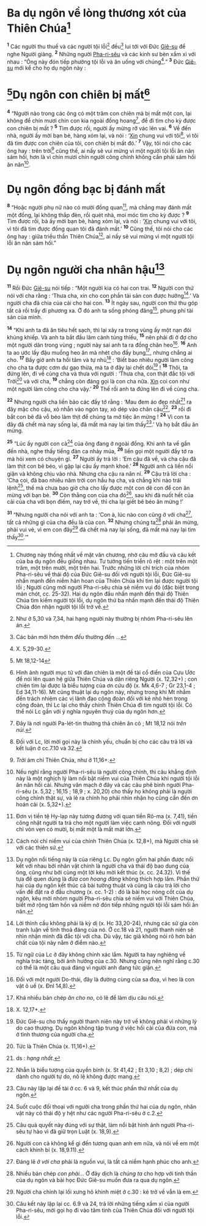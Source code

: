 # Ba dụ ngôn về lòng thương xót của Thiên Chúa[^1]
<sup><b>1</b></sup> Các người thu thuế và các người tội lỗi[^2] đều[^3] lui tới với Đức [Giê-su]() để nghe Người giảng. <sup><b>2</b></sup> Những người [Pha-ri-sêu]() và các kinh sư bèn xầm xì với nhau : “Ông này đón tiếp phường tội lỗi và ăn uống với chúng[^4].” <sup><b>3</b></sup> Đức [Giê-su]() mới kể cho họ dụ ngôn này :


# [^1*]Dụ ngôn con chiên bị mất[^5]
<sup><b>4</b></sup> “Người nào trong các ông có một trăm con chiên mà bị mất một con, lại không để chín mươi chín con kia ngoài đồng hoang[^6], để đi tìm cho kỳ được con chiên bị mất ? <sup><b>5</b></sup> Tìm được rồi, người ấy mừng rỡ vác lên vai. <sup><b>6</b></sup> Về đến nhà, người ấy mời bạn bè, hàng xóm lại, và nói : ‘[Xin]() chung vui với tôi[^7], vì tôi đã tìm được con chiên của tôi, con chiên bị mất đó.’ <sup><b>7</b></sup> Vậy, tôi nói cho các ông hay : trên trời[^8] cũng thế, ai nấy sẽ vui mừng vì một người tội lỗi ăn năn sám hối, hơn là vì chín mươi chín người công chính không cần phải sám hối ăn năn[^9].


# Dụ ngôn đồng bạc bị đánh mất
<sup><b>8</b></sup> “Hoặc người phụ nữ nào có mười đồng quan[^10], mà chẳng may đánh mất một đồng, lại không thắp đèn, rồi quét nhà, moi móc tìm cho kỳ được ? <sup><b>9</b></sup> Tìm được rồi, bà ấy mời bạn bè, hàng xóm lại, và nói : ‘[Xin]() chung vui với tôi, vì tôi đã tìm được đồng quan tôi đã đánh mất.’ <sup><b>10</b></sup> Cũng thế, tôi nói cho các ông hay : giữa triều thần Thiên Chúa[^11], ai nấy sẽ vui mừng vì một người tội lỗi ăn năn sám hối.”


# Dụ ngôn người cha nhân hậu[^12]
<sup><b>11</b></sup> Rồi Đức [Giê-su]() nói tiếp : “Một người kia có hai con trai. <sup><b>12</b></sup> Người con thứ nói với cha rằng : ‘Thưa cha, xin cho con phần tài sản con được hưởng[^13].’ Và người cha đã chia của cải cho hai con. <sup><b>13</b></sup> Ít ngày sau, người con thứ thu góp tất cả rồi trẩy đi phương xa. Ở đó anh ta sống phóng đãng[^14], phung phí tài sản của mình.

<sup><b>14</b></sup> “Khi anh ta đã ăn tiêu hết sạch, thì lại xảy ra trong vùng ấy một nạn đói khủng khiếp. Và anh ta bắt đầu lâm cảnh túng thiếu, <sup><b>15</b></sup> nên phải đi ở đợ cho một người dân trong vùng ; người này sai anh ta ra đồng chăn heo[^15]. <sup><b>16</b></sup> Anh ta ao ước lấy đậu muồng heo ăn mà nhét cho đầy bụng[^16], nhưng chẳng ai cho. <sup><b>17</b></sup> Bấy giờ anh ta hồi tâm và tự nhủ[^17] : ‘Biết bao nhiêu người làm công cho cha ta được cơm dư gạo thừa, mà ta ở đây lại chết đói[^18] ! <sup><b>18</b></sup> Thôi, ta đứng lên, đi về cùng cha và thưa với người : ‘Thưa cha, con thật đắc tội với Trời[^19] và với cha, <sup><b>19</b></sup> chẳng còn đáng gọi là con cha nữa. [Xin]() coi con như một người làm công cho cha vậy.’ <sup><b>20</b></sup> Thế rồi anh ta đứng lên đi về cùng cha.

<sup><b>22</b></sup> Nhưng người cha liền bảo các đầy tớ rằng : ‘Mau đem áo đẹp nhất[^22] ra đây mặc cho cậu, xỏ nhẫn vào ngón tay, xỏ dép vào chân cậu[^23], <sup><b>23</b></sup> rồi đi bắt con bê đã vỗ béo làm thịt để chúng ta mở tiệc ăn mừng ! <sup><b>24</b></sup> Vì con ta đây đã chết mà nay sống lại, đã mất mà nay lại tìm thấy[^24].’ Và họ bắt đầu ăn mừng.

<sup><b>25</b></sup> “Lúc ấy người con cả[^25] của ông đang ở ngoài đồng. Khi anh ta về gần đến nhà, nghe thấy tiếng đàn ca nhảy múa, <sup><b>26</b></sup> liền gọi một người đầy tớ ra mà hỏi xem có chuyện gì. <sup><b>27</b></sup> Người ấy trả lời : ‘Em cậu đã về, và cha cậu đã làm thịt con bê béo, vì gặp lại cậu ấy mạnh khoẻ.’ <sup><b>28</b></sup> Người anh cả liền nổi giận và không chịu vào nhà. Nhưng cha cậu ra năn nỉ. <sup><b>29</b></sup> Cậu trả lời cha : ‘Cha coi, đã bao nhiêu năm trời con hầu hạ cha, và chẳng khi nào trái lệnh[^26], thế mà chưa bao giờ cha cho lấy được một con dê con để con ăn mừng với bạn bè. <sup><b>30</b></sup> Còn thằng con của cha đó[^27], sau khi đã nuốt hết của cải của cha với bọn điếm, nay trở về, thì cha lại giết bê béo ăn mừng !’

<sup><b>31</b></sup> “Nhưng người cha nói với anh ta : ‘Con à, lúc nào con cũng ở với cha[^28], tất cả những gì của cha đều là của con. <sup><b>32</b></sup> Nhưng chúng ta[^29] phải ăn mừng, phải vui vẻ, vì em con đây[^30] đã chết mà nay lại sống, đã mất mà nay lại tìm thấy[^31].’”

[^1]: Chương này thống nhất về mặt văn chương, nhờ câu mở đầu và câu kết của ba dụ ngôn đều giống nhau. Tư tưởng tiến triển rõ rệt : một trên một trăm, một trên mười, một trên hai. Trước những lời chỉ trích của nhóm Pha-ri-sêu về thái độ của Đức Giê-su đối với người tội lỗi, Đức Giê-su nhấn mạnh đến niềm hân hoan của Thiên Chúa khi tìm lại được người tội lỗi ; Người cũng mời người Pha-ri-sêu chia sẻ niềm vui đó (đặc biệt trong màn chót, cc. 25-32). Hai dụ ngôn đầu nhấn mạnh đến thái độ Thiên Chúa tìm kiếm người tội lỗi, dụ ngôn thứ ba nhấn mạnh đến thái độ Thiên Chúa đón nhận người tội lỗi trở về.
[^2]: Như ở 5,30 và 7,34, hai hạng người này thường bị nhóm Pha-ri-sêu lên án.
[^3]: Các bản mới hơn thêm *đều* thường đến ...
[^4]: X. 5,29-30.
[^5]: Hình ảnh người mục tử với đàn chiên là một đề tài cổ điển của Cựu Ước để nói lên quan hệ giữa Thiên Chúa và dân riêng Người (x. 12,32+) ; con chiên tìm lại được là biểu tượng của ơn cứu độ (x. Mk 4,6-7 ; Gr 23,1-4 ; Ed 34,11-16). Mt cũng thuật lại dụ ngôn này, nhưng trong khi Mt nhắm đến trách nhiệm các vị lãnh đạo cộng đoàn đối với kẻ nhỏ hèn trong cộng đoàn, thì Lc lại cho thấy chính Thiên Chúa đi tìm người tội lỗi. Có thể nói Lc gần với ý nghĩa nguyên thuỷ của dụ ngôn hơn.
[^6]: Đây là nơi người Pa-lét-tin thường thả chiên ăn cỏ ; Mt 18,12 nói *trên núi*.
[^7]: Đối với Lc, lời mời gọi này là chính yếu, chuẩn bị cho các câu trả lời và kết luận ở cc.7.10 và 32.
[^8]: *Trời* ám chỉ Thiên Chúa, như ở 11,16+.
[^9]: Nếu nghĩ rằng người Pha-ri-sêu là người công chính, thì câu khẳng định này là một nghịch lý làm nổi bật niềm vui của Thiên Chúa khi người tội lỗi ăn năn hối cải. Nhưng văn mạch ở đây và các câu phê bình người Pha-ri-sêu (x. 5,32 ; 16,15 ; 18,9 ; x. 20,20) cho thấy họ không phải là người công chính thật sự, và lẽ ra chính họ phải nhìn nhận họ cũng cần đến ơn hoán cải (x. 5,32+).
[^10]: Đơn vị tiền tệ Hy-lạp này tương đương với quan tiền Rô-ma (x. 7,41), tiền công nhật người ta trả cho một người làm việc canh nông. Đối với người chỉ vỏn vẹn có mười, bị mất một là mất mát lớn.
[^11]: Cách nói chỉ niềm vui của chính Thiên Chúa (x. 12,8+), mà Người chia sẻ với các thiên sứ.
[^12]: Dụ ngôn nổi tiếng này là của riêng Lc. Dụ ngôn gồm hai phần được nối kết với nhau bởi nhân vật chính là người cha và thái độ bao dung của ông, cũng như bởi cùng một lời kêu mời kết thúc (x. cc. 24.32). Vì thế tựa đề quen dùng là *đứa con hoang đàng* không thích hợp lắm. Phần thứ hai của dụ ngôn kết thúc cả bài tường thuật và cũng là câu trả lời cho vấn đề đặt ra ở đầu chương (x. cc. 1-2) : đó là bài học nòng cốt của dụ ngôn, kêu mời nhóm người Pha-ri-sêu chia sẻ niềm vui với Thiên Chúa, biết mở rộng tâm hồn và niềm nở đón tiếp những người tội lỗi sám hối ăn năn.
[^13]: Lời thỉnh cầu không phải là kỳ dị (x. Hc 33,20-24), nhưng các sử gia còn tranh luận về tính thoả đáng của nó. Ở cc.18 và 21, người thanh niên sẽ nhìn nhận mình đã đắc tội với cha. Dù vậy, tác giả không nói rõ hơn bản chất của tội này nằm ở điểm nào.
[^14]: Từ ngữ của Lc ở đây không chính xác lắm. Người ta hay nghiêng về nghĩa trác táng, bởi ảnh hưởng của c.30. Nhưng cũng nên nghĩ rằng c.30 có thể là một câu quá đáng vì người anh đang tức giận.
[^15]: Đối với một người Do-thái, đây là đường cùng của sa đoạ, vì heo là con vật ô uế (x. Đnl 14,8).
[^16]: Khá nhiều bản chép *ăn cho no*, có lẽ để làm dịu câu nói.
[^17]: X. 12,17+.
[^18]: Đức Giê-su cho thấy người thanh niên này trở về không phải vì những lý do cao thượng. Dụ ngôn không tập trung ở việc hối cải của đứa con, mà ở tình thương của người cha.
[^19]: Tức là Thiên Chúa (x. 11,16+).
[^22]: ds : *hạng nhất*.
[^23]: Nhẫn là biểu tượng của quyền bính (x. St 41,42 ; Et 3,10 ; 8,2) ; dép chỉ dành cho người tự do, nô lệ không được mang.
[^24]: Câu này lặp lại đề tài ở cc. 6 và 9, kết thúc phần thứ nhất của dụ ngôn.
[^25]: Suốt cuộc đối thoại với người cha trong phần thứ hai của dụ ngôn, nhân vật này có thái độ y hệt như các người Pha-ri-sêu ở c.2.
[^26]: Câu quả quyết này đúng với sự thật, làm nổi bật hình ảnh người Pha-ri-sêu tự hào vì đã giữ trọn Luật (x. 18,9).
[^27]: Người con cả không kể gì đến tương quan anh em nữa, và nói về em một cách khinh bỉ (x. 18,9.11).
[^28]: Đáng lẽ *ở với cha* phải là nguồn vui, là tất cả niềm hạnh phúc cho anh.
[^29]: Nhiều bản chép *con phải...* Ở đây dịch là *chúng ta* cho hợp với tinh thần của dụ ngôn và bài học Đức Giê-su muốn đưa ra qua dụ ngôn.
[^30]: Người cha chỉnh lại lối xưng hô khinh miệt ở c.30 : kẻ trở về vẫn là em.
[^31]: Câu kết này lặp lại cc. 6.9 và 24, trả lời những tiếng xầm xì của người Pha-ri-sêu, mời gọi họ đi vào tâm tình của Thiên Chúa đối với người tội lỗi.
[^1*]: Mt 18,12-14